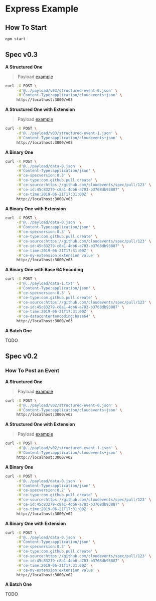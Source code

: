 # Express Example

## How To Start

```bash
npm start
```

## Spec v0.3

__A Structured One__

> Payload [example](../payload/v03/structured-event-0.json)

```bash
curl -X POST \
     -d'@../payload/v03/structured-event-0.json' \
     -H'Content-Type:application/cloudevents+json' \
     http://localhost:3000/v03
```

__A Structured One with Extension__

> Payload [example](../payload/v03/structured-event-1.json)

```bash
curl -X POST \
     -d'@../payload/v03/structured-event-1.json' \
     -H'Content-Type:application/cloudevents+json' \
     http://localhost:3000/v03
```

__A Binary One__

```bash
curl -X POST \
     -d'@../payload/data-0.json' \
     -H'Content-Type:application/json' \
     -H'ce-specversion:0.3' \
     -H'ce-type:com.github.pull.create' \
     -H'ce-source:https://github.com/cloudevents/spec/pull/123' \
     -H'ce-id:45c83279-c8a1-4db6-a703-b3768db93887' \
     -H'ce-time:2019-06-21T17:31:00Z' \
     http://localhost:3000/v03
```

__A Binary One with Extension__

```bash
curl -X POST \
     -d'@../payload/data-0.json' \
     -H'Content-Type:application/json' \
     -H'ce-specversion:0.3' \
     -H'ce-type:com.github.pull.create' \
     -H'ce-source:https://github.com/cloudevents/spec/pull/123' \
     -H'ce-id:45c83279-c8a1-4db6-a703-b3768db93887' \
     -H'ce-time:2019-06-21T17:31:00Z' \
     -H'ce-my-extension:extension value' \
     http://localhost:3000/v03
```

__A Binary One with Base 64 Encoding__

```bash
curl -X POST \
     -d'@../payload/data-1.txt' \
     -H'Content-Type:application/json' \
     -H'ce-specversion:0.3' \
     -H'ce-type:com.github.pull.create' \
     -H'ce-source:https://github.com/cloudevents/spec/pull/123' \
     -H'ce-id:45c83279-c8a1-4db6-a703-b3768db93887' \
     -H'ce-time:2019-06-21T17:31:00Z' \
     -H'ce-datacontentencoding:base64' \
     http://localhost:3000/v03
```

__A Batch One__

TODO

## Spec v0.2

### How To Post an Event

__A Structured One__

> Payload [example](../payload/v02/structured-event-0.json)

```bash
curl -X POST \
     -d'@../payload/v02/structured-event-0.json' \
     -H'Content-Type:application/cloudevents+json' \
     http://localhost:3000/v02
```

__A Structured One with Extension__

> Payload [example](../payload/v02/structured-event-1.json)

```bash
curl -X POST \
     -d'@../payload/v02/structured-event-1.json' \
     -H'Content-Type:application/cloudevents+json' \
     http://localhost:3000/v02
```

__A Binary One__

```bash
curl -X POST \
     -d'@../payload/data-0.json' \
     -H'Content-Type:application/json' \
     -H'ce-specversion:0.2' \
     -H'ce-type:com.github.pull.create' \
     -H'ce-source:https://github.com/cloudevents/spec/pull/123' \
     -H'ce-id:45c83279-c8a1-4db6-a703-b3768db93887' \
     -H'ce-time:2019-06-21T17:31:00Z' \
     http://localhost:3000/v02
```

__A Binary One with Extension__

```bash
curl -X POST \
     -d'@../payload/data-0.json' \
     -H'Content-Type:application/json' \
     -H'ce-specversion:0.2' \
     -H'ce-type:com.github.pull.create' \
     -H'ce-source:https://github.com/cloudevents/spec/pull/123' \
     -H'ce-id:45c83279-c8a1-4db6-a703-b3768db93887' \
     -H'ce-time:2019-06-21T17:31:00Z' \
     -H'ce-my-extension:extension value' \
     http://localhost:3000/v02
```

__A Batch One__

TODO
